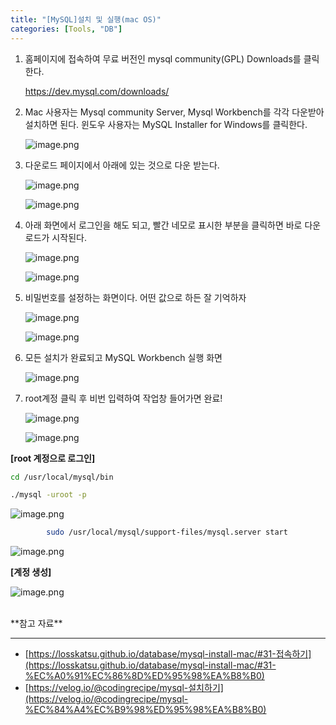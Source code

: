 ```yaml
---
title: "[MySQL]설치 및 실행(mac OS)"
categories: [Tools, "DB"]
---
```


1. 홈페이지에 접속하여 무료 버전인 mysql community(GPL) Downloads를 클릭한다.
    
    <https://dev.mysql.com/downloads/>
    
2.  Mac 사용자는 Mysql community Server, Mysql Workbench를 각각 다운받아 설치하면 된다. 윈도우 사용자는 MySQL Installer for Windows를 클릭한다.
    
    ![image.png](/assets/img/tools/1.png)
    
3. 다운로드 페이지에서 아래에 있는 것으로 다운 받는다.
    
    ![image.png](/assets/img/tools/2.png)
    
    ![image.png](/assets/img/tools/3.png)
    
4. 아래 화면에서 로그인을 해도 되고, 빨간 네모로 표시한 부분을 클릭하면 바로 다운로드가 시작된다.
    
    ![image.png](/assets/img/tools/4.png)
    
    ![image.png](/assets/img/tools/5.png)
    
5. 비밀번호를 설정하는 화면이다. 어떤 값으로 하든 잘 기억하자
    
    ![image.png](/assets/img/tools/6.png)
    
    ![image.png](/assets/img/tools/7.png)
    
6. 모든 설치가 완료되고 MySQL Workbench 실행 화면
    
    ![image.png](/assets/img/tools/8.png)
    
7. root계정 클릭 후 비번 입력하여 작업창 들어가면 완료!
    
    ![image.png](/assets/img/tools/9.png)
    
    ![image.png](/assets/img/tools/10.png)
    

**[root 계정으로 로그인]**

```bash
cd /usr/local/mysql/bin
```

```bash
./mysql -uroot -p
```

![image.png](/assets/img/tools/11.png)

```bash
		sudo /usr/local/mysql/support-files/mysql.server start
```

![image.png](/assets/img/tools/12.png)

**[계정 생성]**

![image.png](/assets/img/tools/13.png)


<br>
**참고 자료**

---

- [https://losskatsu.github.io/database/mysql-install-mac/#31-접속하기](https://losskatsu.github.io/database/mysql-install-mac/#31-%EC%A0%91%EC%86%8D%ED%95%98%EA%B8%B0)
- [https://velog.io/@codingrecipe/mysql-설치하기](https://velog.io/@codingrecipe/mysql-%EC%84%A4%EC%B9%98%ED%95%98%EA%B8%B0)

